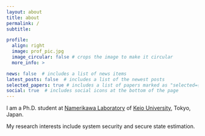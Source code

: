 ```yaml
---
layout: about
title: about
permalink: /
subtitle: 

profile:
  align: right
  image: prof_pic.jpg
  image_circular: false # crops the image to make it circular
  more_info: >

news: false  # includes a list of news items
latest_posts: false  # includes a list of the newest posts
selected_papers: true # includes a list of papers marked as "selected={true}"
social: true  # includes social icons at the bottom of the page
---
```


I am a Ph.D. student at [Namerikawa Laboratory](https://www.namerikawa.sd.keio.ac.jp/en/) of [Keio University](https://www.keio.ac.jp/en/), Tokyo, Japan.

My research interests include system security and secure state estimation.
